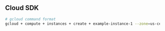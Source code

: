 ## Cloud SDK

```bash
# gcloud command format
gcloud + compute + instances + create + example-instance-1 --zone=us-central1-a
```